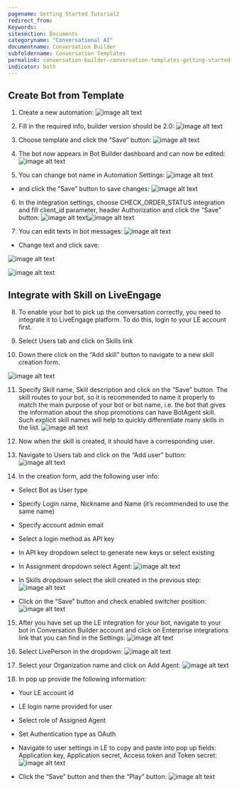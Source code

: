 ```yaml
---
pagename: Getting Started Tutorial2
redirect_from:
Keywords:
sitesection: Documents
categoryname: "Conversational AI"
documentname: Conversation Builder
subfoldername: Conversation Templates
permalink: conversation-builder-conversation-templates-getting-started-tutorial2.html
indicator: both
---
```


## Create Bot from Template

1. Create a new automation: ![image alt text](image_1.png)

2. Fill in the required info, builder version should be 2.0: ![image alt text](image_2.png)

3. Choose template and click the “Save” button: ![image alt text](image_3.png)

4. The bot now appears in Bot Builder dashboard and can now be edited: ![image alt text](image_4.png)

5. You can change bot name in Automation Settings: ![image alt text](image_5.png)

- and click the “Save” button to save changes: ![image alt text](image_6.png)

6. In the integration settings, choose CHECK_ORDER_STATUS integration and fill client_id parameter, header Authorization and click the “Save” button: ![image alt text](image_7.png)![image alt text](image_8.png)

7. You can edit texts in bot messages: ![image alt text](image_9.png)

* Change text and click save:

![image alt text](image_10.png)

![image alt text](image_11.png)

## Integrate with Skill on LiveEngage

8. To enable your bot to pick up the conversation correctly, you need to integrate it to LiveEngage platform. To do this, login to your LE account first.

9. Select Users tab and click on Skills link

10. Down there click on the “Add skill” button to navigate to a new skill creation form.

![image alt text](image_12.png)

11. Specify Skill name, Skill description and click on the “Save” button. The skill routes to your bot, so it is recommended to name it properly to match the main purpose of your bot or bot name, i.e. the bot that gives the information about the shop promotions can have BotAgent skill. Such explicit skill names will help to quickly differentiate many skills in the list. ![image alt text](image_13.png)

12. Now when the skill is created, it should have a corresponding user. 

13. Navigate to Users tab and click on the “Add user” button: ![image alt text](image_14.png)

14. In the creation form, add the following user info:

* Select Bot as User type

* Specify Login name, Nickname and Name (it’s recommended to use the same name)

* Specify account admin email

* Select a login method as API key

* In API key dropdown select to generate new keys or select existing

* In Assignment dropdown select Agent: ![image alt text](image_15.png)

* In Skills dropdown select the skill created in the previous step: ![image alt text](image_16.png) 

- Click on the “Save” button and check enabled switcher position: ![image alt text](image_17.png)

15. After you have set up the LE integration for your bot, navigate to your bot in Conversation Builder account and click on Enterprise integrations link that you can find in the Settings: ![image alt text](image_18.png)

16. Select LivePerson in the dropdown: ![image alt text](image_19.png)

17. Select your Organization name and click on Add Agent: ![image alt text](image_20.png)

18. In pop up provide the following  information:

* Your LE account id

* LE login name provided for user

* Select role of Assigned Agent

* Set Authentication type as OAuth

* Navigate to user settings in LE to copy and paste into pop up fields: Application key, Application secret, Access token and Token secret: ![image alt text](image_21.png)

* Click the “Save” button and then the “Play” button: ![image alt text](image_22.png)

